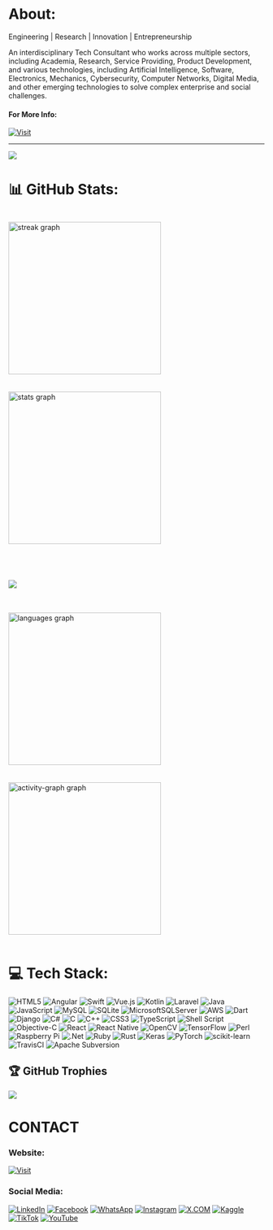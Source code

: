 # About:

Engineering | Research | Innovation | Entrepreneurship

An interdisciplinary Tech Consultant who works across multiple sectors, including Academia, Research, Service Providing, Product Development, and various technologies, including Artificial Intelligence, Software, Electronics, Mechanics, Cybersecurity, Computer Networks, Digital Media, and other emerging technologies to solve complex enterprise and social challenges.

#### For More Info:

[![Visit](https://img.shields.io/badge/Visit%3A%20www.gunarakulan.info-%23E01E5A?style=flat&logo=realm&logoColor=white)](http://www.gunarakulan.info)



---
[![](https://visitcount.itsvg.in/api?id=gunarakulangunaretnam&icon=0&color=0)](https://visitcount.itsvg.in)

# 📊 GitHub Stats:

<br>

<div align="left">
  <img src="https://streak-stats.demolab.com?user=gunarakulangunaretnam&locale=en&mode=daily&theme=radical&hide_border=false&border_radius=5&order=3" height="300" alt="streak graph"  />
</div>

<br>
<br>


<div align="left">
  <img src="https://github-readme-stats.vercel.app/api?username=gunarakulangunaretnam&hide_title=false&hide_rank=false&show_icons=true&include_all_commits=true&count_private=true&disable_animations=false&theme=radical&locale=en&hide_border=false&order=1" height="300" alt="stats graph"  />
</div>

###

<br>
<br>

![](https://github-contributor-stats.vercel.app/api?username=gunarakulangunaretnam&limit=5&theme=dark&combine_all_yearly_contributions=true)

<br>
<br>



<div align="left">
  <img src="https://github-readme-stats.vercel.app/api/top-langs?username=gunarakulangunaretnam&locale=en&hide_title=false&layout=compact&card_width=320&langs_count=10&theme=radical&hide_border=false&order=2" height="300" alt="languages graph"  />
</div>

<br>
<br>

<div align="left">
  <img src="https://github-readme-activity-graph.vercel.app/graph?username=gunarakulangunaretnam&radius=16&theme=github-dark&area=true&order=5" height="300" alt="activity-graph graph"  />
</div>

<br>



# 💻 Tech Stack:
![HTML5](https://img.shields.io/badge/html5-%23E34F26.svg?style=for-the-badge&logo=html5&logoColor=white) ![Angular](https://img.shields.io/badge/angular-%23DD0031.svg?style=for-the-badge&logo=angular&logoColor=white) ![Swift](https://img.shields.io/badge/swift-F54A2A?style=for-the-badge&logo=swift&logoColor=white) ![Vue.js](https://img.shields.io/badge/vue.js-%2335495e.svg?style=for-the-badge&logo=vuedotjs&logoColor=%234FC08D) ![Kotlin](https://img.shields.io/badge/kotlin-%237F52FF.svg?style=for-the-badge&logo=kotlin&logoColor=white) ![Laravel](https://img.shields.io/badge/laravel-%23FF2D20.svg?style=for-the-badge&logo=laravel&logoColor=white) ![Java](https://img.shields.io/badge/java-%23ED8B00.svg?style=for-the-badge&logo=openjdk&logoColor=white) ![JavaScript](https://img.shields.io/badge/javascript-%23323330.svg?style=for-the-badge&logo=javascript&logoColor=%23F7DF1E) ![MySQL](https://img.shields.io/badge/mysql-4479A1.svg?style=for-the-badge&logo=mysql&logoColor=white) ![SQLite](https://img.shields.io/badge/sqlite-%2307405e.svg?style=for-the-badge&logo=sqlite&logoColor=white) ![MicrosoftSQLServer](https://img.shields.io/badge/Microsoft%20SQL%20Server-CC2927?style=for-the-badge&logo=microsoft%20sql%20server&logoColor=white) ![AWS](https://img.shields.io/badge/AWS-%23FF9900.svg?style=for-the-badge&logo=amazon-aws&logoColor=white) ![Dart](https://img.shields.io/badge/dart-%230175C2.svg?style=for-the-badge&logo=dart&logoColor=white) ![Django](https://img.shields.io/badge/django-%23092E20.svg?style=for-the-badge&logo=django&logoColor=white) ![C#](https://img.shields.io/badge/c%23-%23239120.svg?style=for-the-badge&logo=csharp&logoColor=white) ![C](https://img.shields.io/badge/c-%2300599C.svg?style=for-the-badge&logo=c&logoColor=white) ![C++](https://img.shields.io/badge/c++-%2300599C.svg?style=for-the-badge&logo=c%2B%2B&logoColor=white) ![CSS3](https://img.shields.io/badge/css3-%231572B6.svg?style=for-the-badge&logo=css3&logoColor=white) ![TypeScript](https://img.shields.io/badge/typescript-%23007ACC.svg?style=for-the-badge&logo=typescript&logoColor=white) ![Shell Script](https://img.shields.io/badge/shell_script-%23121011.svg?style=for-the-badge&logo=gnu-bash&logoColor=white) ![Objective-C](https://img.shields.io/badge/OBJECTIVE--C-%233A95E3.svg?style=for-the-badge&logo=apple&logoColor=white) ![React](https://img.shields.io/badge/react-%2320232a.svg?style=for-the-badge&logo=react&logoColor=%2361DAFB) ![React Native](https://img.shields.io/badge/react_native-%2320232a.svg?style=for-the-badge&logo=react&logoColor=%2361DAFB) ![OpenCV](https://img.shields.io/badge/opencv-%23white.svg?style=for-the-badge&logo=opencv&logoColor=white) ![TensorFlow](https://img.shields.io/badge/TensorFlow-%23FF6F00.svg?style=for-the-badge&logo=TensorFlow&logoColor=white) ![Perl](https://img.shields.io/badge/perl-%2339457E.svg?style=for-the-badge&logo=perl&logoColor=white) ![Raspberry Pi](https://img.shields.io/badge/-RaspberryPi-C51A4A?style=for-the-badge&logo=Raspberry-Pi) ![.Net](https://img.shields.io/badge/.NET-5C2D91?style=for-the-badge&logo=.net&logoColor=white) ![Ruby](https://img.shields.io/badge/ruby-%23CC342D.svg?style=for-the-badge&logo=ruby&logoColor=white) ![Rust](https://img.shields.io/badge/rust-%23000000.svg?style=for-the-badge&logo=rust&logoColor=white) ![Keras](https://img.shields.io/badge/Keras-%23D00000.svg?style=for-the-badge&logo=Keras&logoColor=white) ![PyTorch](https://img.shields.io/badge/PyTorch-%23EE4C2C.svg?style=for-the-badge&logo=PyTorch&logoColor=white) ![scikit-learn](https://img.shields.io/badge/scikit--learn-%23F7931E.svg?style=for-the-badge&logo=scikit-learn&logoColor=white) ![TravisCI](https://img.shields.io/badge/travis%20ci-%232B2F33.svg?style=for-the-badge&logo=travis&logoColor=white) ![Apache Subversion](https://img.shields.io/badge/subversion-%23809CC9.svg?style=for-the-badge&logo=subversion&logoColor=white)


## 🏆 GitHub Trophies
![](https://github-profile-trophy.vercel.app/?username=gunarakulangunaretnam&theme=radical&no-frame=false&no-bg=true&margin-w=4)

# CONTACT

### Website: 

[![Visit](https://img.shields.io/badge/Visit%3A%20www.gunarakulan.info-%23E01E5A?style=flat&logo=realm&logoColor=white)](http://www.gunarakulan.info)

### Social Media:

[![LinkedIn](https://img.shields.io/badge/-LinkedIn-0A66C2?style=for-the-badge&logo=linkedin&logoColor=white)](https://www.linkedin.com/in/gunarakulangunaretnam)
[![Facebook](https://img.shields.io/badge/-Facebook-196dcc?style=for-the-badge&logo=facebook&logoColor=white)](https://www.facebook.com/gunarakulangunaretnam)
[![WhatsApp](https://img.shields.io/badge/-WhatsApp-07a647?style=for-the-badge&logo=whatsapp&logoColor=white)](https://wa.me/94740001141?text=WhatsApp%3A%20%2B9740001141)
[![Instagram](https://img.shields.io/badge/-Instagram-bd3651?style=for-the-badge&logo=instagram&logoColor=white)](https://www.instagram.com/gunarakulangunaretnam)
[![X.COM](https://img.shields.io/badge/-X.COM-0066ff?style=for-the-badge&logo=x&logoColor=white)](https://x.com/gunarakulangr)
[![Kaggle](https://img.shields.io/badge/-Kaggle-3295bd?style=for-the-badge&logo=kaggle&logoColor=white)](https://www.kaggle.com/gunarakulangr)
[![TikTok](https://img.shields.io/badge/-TikTok-579ea3?style=for-the-badge&logo=tiktok&logoColor=white)](https://www.tiktok.com/@gunarakulangunaretnam)
[![YouTube](https://img.shields.io/badge/-YouTube-a82121?style=for-the-badge&logo=youtube&logoColor=white)](https://www.youtube.com/channel/UCjMOdgHFAjAdBKiqV8y2Tww)
